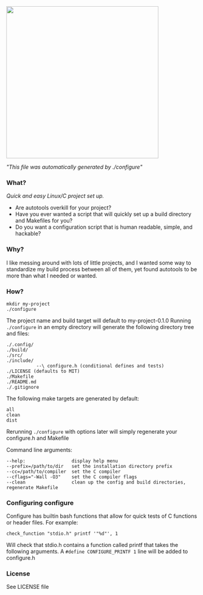<img src="http://i.imgur.com/SAKjJQI.png" width=400>

*"This file was automatically generated by ./configure"*

### What?
*Quick and easy Linux/C project set up.*
* Are autotools overkill for your project? 
* Have you ever wanted a script that will quickly set up a build directory and Makefiles for you?
* Do you want a configuration script that is human readable, simple, and hackable?

### Why?
I like messing around with lots of little projects, and I wanted some way to standardize my build process between all of them, yet found autotools to be more than what I needed or wanted.

### How?
```
mkdir my-project
./configure
```
The project name and build target will default to my-project-0.1.0
Running `./configure` in an empty directory will generate the following directory tree and files:
```
./.config/
./build/
./src/
./include/
           --\ configure.h (conditional defines and tests)
./LICENSE (defaults to MIT)
./Makefile
./README.md
./.gitignore
```

The following make targets are generated by default:
```
all
clean
dist
```

Rerunning `./configure` with options later will simply regenerate your configure.h and Makefile

Command line arguments:
```
--help:                 display help menu
--prefix=/path/to/dir   set the installation directory prefix
--cc=/path/to/compiler  set the C compiler
--cflags="-Wall -O3"    set the C compiler flags
--clean                 clean up the config and build directories, regenerate Makefile
```

### Configuring configure

Configure has builtin bash functions that allow for quick tests of C functions or header files.
For example:

```
check_function "stdio.h" printf '"%d"', 1
```

Will check that stdio.h contains a function called printf that takes the following arguments. A `#define CONFIGURE_PRINTF 1` line will be added to configure.h

### License
See LICENSE file
